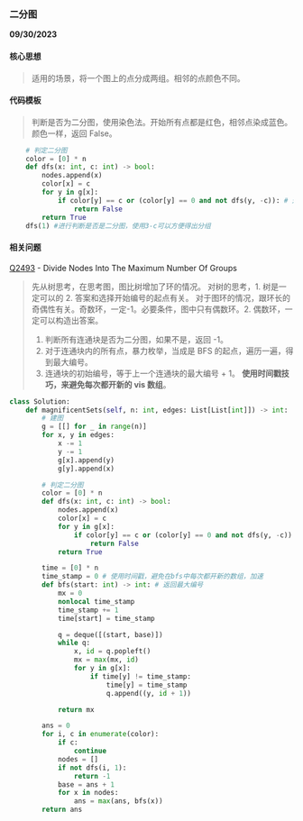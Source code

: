### 二分图

**09/30/2023**

#### 核心思想

> 适用的场景，将一个图上的点分成两组。相邻的点颜色不同。

#### 代码模板

> 判断是否为二分图，使用染色法。开始所有点都是红色，相邻点染成蓝色。颜色一样，返回 False。

```python
    # 判定二分图
    color = [0] * n
    def dfs(x: int, c: int) -> bool:
        nodes.append(x)
        color[x] = c
        for y in g[x]:
            if color[y] == c or (color[y] == 0 and not dfs(y, -c)): # 这里可以使用3-c, 3^c
                return False
        return True
    dfs(1) #进行判断是否是二分图，使用3-c可以方便得出分组
```

#### 相关问题

[Q2493] - Divide Nodes Into The Maximum Number Of Groups

> 先从树思考，在思考图，图比树增加了环的情况。
> 对树的思考，1. 树是一定可以的 2. 答案和选择开始编号的起点有关。
> 对于图环的情况，跟环长的奇偶性有关。奇数环，一定-1。必要条件，图中只有偶数环。2. 偶数环，一定可以构造出答案。
>
> 1. 判断所有连通块是否为二分图，如果不是，返回 -1。
> 2. 对于连通块内的所有点，暴力枚举，当成是 BFS 的起点，遍历一遍，得到最大编号。
> 3. 连通块的初始编号，等于上一个连通块的最大编号 + 1。
>    **使用时间戳技巧，来避免每次都开新的 vis 数组**。

```python
class Solution:
    def magnificentSets(self, n: int, edges: List[List[int]]) -> int:
        # 建图
        g = [[] for _ in range(n)]
        for x, y in edges:
            x -= 1
            y -= 1
            g[x].append(y)
            g[y].append(x)

        # 判定二分图
        color = [0] * n
        def dfs(x: int, c: int) -> bool:
            nodes.append(x)
            color[x] = c
            for y in g[x]:
                if color[y] == c or (color[y] == 0 and not dfs(y, -c)):
                    return False
            return True

        time = [0] * n
        time_stamp = 0 # 使用时间戳，避免在bfs中每次都开新的数组，加速
        def bfs(start: int) -> int: # 返回最大编号
            mx = 0
            nonlocal time_stamp
            time_stamp += 1
            time[start] = time_stamp

            q = deque([(start, base)])
            while q:
                x, id = q.popleft()
                mx = max(mx, id)
                for y in g[x]:
                    if time[y] != time_stamp:
                        time[y] = time_stamp
                        q.append((y, id + 1))

            return mx

        ans = 0
        for i, c in enumerate(color):
            if c:
                continue
            nodes = []
            if not dfs(i, 1):
                return -1
            base = ans + 1
            for x in nodes:
                ans = max(ans, bfs(x))
        return ans

```

[//]: #
[Q2493]: https://leetcode.com/problems/divide-nodes-into-the-maximum-number-of-groups/
